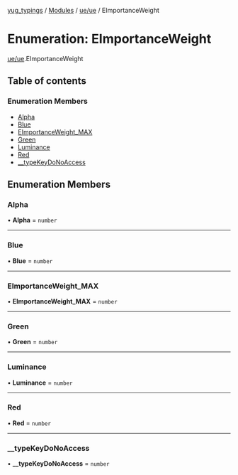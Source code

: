 [yug_typings](../README.md) / [Modules](../modules.md) / [ue/ue](../modules/ue_ue.md) / EImportanceWeight

# Enumeration: EImportanceWeight

[ue/ue](../modules/ue_ue.md).EImportanceWeight

## Table of contents

### Enumeration Members

- [Alpha](ue_ue.EImportanceWeight.md#alpha)
- [Blue](ue_ue.EImportanceWeight.md#blue)
- [EImportanceWeight\_MAX](ue_ue.EImportanceWeight.md#eimportanceweight_max)
- [Green](ue_ue.EImportanceWeight.md#green)
- [Luminance](ue_ue.EImportanceWeight.md#luminance)
- [Red](ue_ue.EImportanceWeight.md#red)
- [\_\_typeKeyDoNoAccess](ue_ue.EImportanceWeight.md#__typekeydonoaccess)

## Enumeration Members

### Alpha

• **Alpha** = `number`

___

### Blue

• **Blue** = `number`

___

### EImportanceWeight\_MAX

• **EImportanceWeight\_MAX** = `number`

___

### Green

• **Green** = `number`

___

### Luminance

• **Luminance** = `number`

___

### Red

• **Red** = `number`

___

### \_\_typeKeyDoNoAccess

• **\_\_typeKeyDoNoAccess** = `number`
